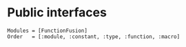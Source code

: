 # Public interfaces

```@autodocs
Modules = [FunctionFusion]
Order   = [:module, :constant, :type, :function, :macro]
```